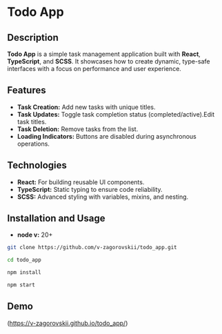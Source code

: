 # Todo App
## Description
**Todo App** is a simple task management application built with **React**, **TypeScript**, and **SCSS**. It showcases how to create dynamic, type-safe interfaces with a focus on performance and user experience.
## Features
- **Task Creation:** Add new tasks with unique titles.
- **Task Updates:** Toggle task completion status (completed/active).Edit task titles.
- **Task Deletion:** Remove tasks from the list.
- **Loading Indicators:** Buttons are disabled during asynchronous operations.
## Technologies
- **React:** For building reusable UI components.
- **TypeScript:** Static typing to ensure code reliability.
- **SCSS:** Advanced styling with variables, mixins, and nesting.
## Installation and Usage
- **node v:** 20+

```bash
git clone https://github.com/v-zagorovskii/todo_app.git

cd todo_app

npm install

npm start
```
## Demo

(https://v-zagorovskii.github.io/todo_app/)